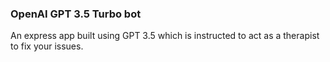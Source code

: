### OpenAI GPT 3.5 Turbo bot

An express app built using GPT 3.5 which is instructed to act as a therapist to fix your issues.
